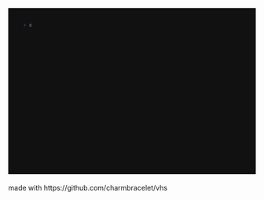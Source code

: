 <img src="termImage.gif" alt="termImage" style="background-color: #0c1414; margin-bottom:1rem"/>
made with https://github.com/charmbracelet/vhs
